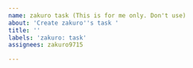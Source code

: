 ```yaml
---
name: zakuro task (This is for me only. Don't use)
about: 'Create zakuro''s task '
title: ''
labels: 'zakuro: task'
assignees: zakuro9715

---
```



